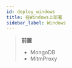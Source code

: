 ```yaml
---
id: deploy_windows
title: 在Windows上部署
sidebar_label: Windows
---
```


> **前置**
> - MongoDB
> - MitmProxy
